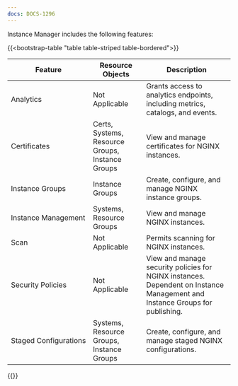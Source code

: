 ```yaml
---
docs: DOCS-1296
---
```


Instance Manager includes the following features:

{{<bootstrap-table "table table-striped table-bordered">}}

| Feature                    | Resource Objects                                 | Description                                                                                                                 |
|----------------------------|--------------------------------------------------|-----------------------------------------------------------------------------------------------------------------------------|
| Analytics                  | Not Applicable                                   | Grants access to analytics endpoints, including metrics, catalogs, and events.                                              |
| Certificates               | Certs, Systems, Resource Groups, Instance Groups | View and manage certificates for NGINX instances.                                                                           |
| Instance Groups            | Instance Groups                                  | Create, configure, and manage NGINX instance groups.                                                                        |
| Instance&nbsp;Management   | Systems, Resource Groups                         | View and manage NGINX instances.                                                                                            |
| Scan                       | Not Applicable                                   | Permits scanning for NGINX instances.                                                                                       |
| Security Policies          | Not Applicable                                   | View and manage security policies for NGINX instances. Dependent on Instance Management and Instance Groups for publishing. |
| Staged&nbsp;Configurations | Systems, Resource Groups, Instance Groups        | Create, configure, and manage staged NGINX configurations.                                                                  |

{{</bootstrap-table>}}
